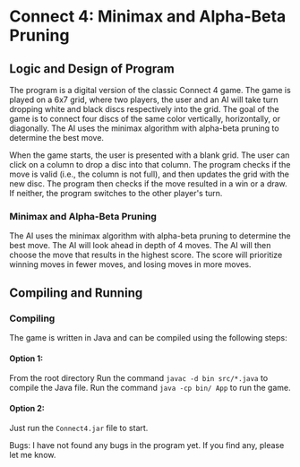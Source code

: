 # Connect 4: Minimax and Alpha-Beta Pruning
## Logic and Design of Program
The program is a digital version of the classic Connect 4 game. The game is played on a 6x7 grid, where two players, the user and an AI will take turn dropping white and black discs respectively into the grid. The goal of the game is to connect four discs of the same color vertically, horizontally, or diagonally. The AI uses the minimax algorithm with alpha-beta pruning to determine the best move. 

When the game starts, the user is presented with a blank grid. The user can click on a column to drop a disc into that column. The program checks if the move is valid (i.e., the column is not full), and then updates the grid with the new disc. The program then checks if the move resulted in a win or a draw. If neither, the program switches to the other player's turn.

### Minimax and Alpha-Beta Pruning
The AI uses the minimax algorithm with alpha-beta pruning to determine the best move. The AI will look ahead in depth of 4 moves. The AI will then choose the move that results in the highest score. The score will prioritize winning moves in fewer moves, and losing moves in more moves.

## Compiling and Running
### Compiling
The game is written in Java and can be compiled using the following steps:

#### Option 1:
From the root directory
Run the command `javac -d bin src/*.java` to compile the Java file.
Run the command `java -cp bin/ App` to run the game.

#### Option 2:
Just run the `Connect4.jar` file to start.

Bugs:
I have not found any bugs in the program yet. If you find any, please let me know.